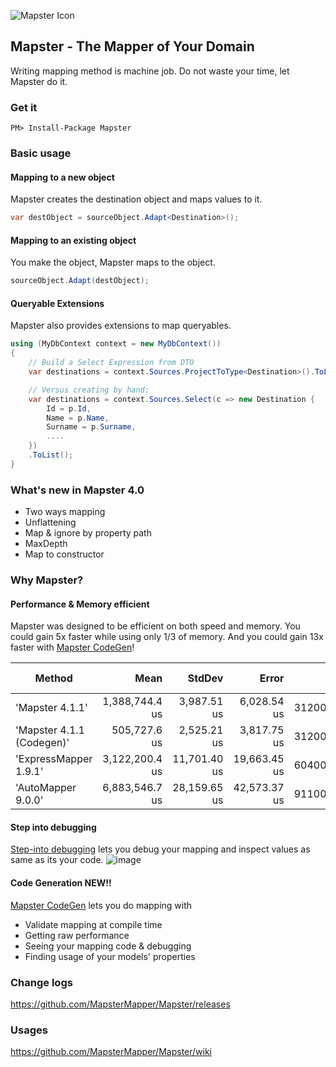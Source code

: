 ![Mapster Icon](https://cloud.githubusercontent.com/assets/5763993/26522718/d16f3e42-4330-11e7-9b78-f8c7402624e7.png)

## Mapster - The Mapper of Your Domain
Writing mapping method is machine job. Do not waste your time, let Mapster do it.

### Get it
```
PM> Install-Package Mapster
```

### Basic usage
#### Mapping to a new object
Mapster creates the destination object and maps values to it.

```csharp
var destObject = sourceObject.Adapt<Destination>();
```

#### Mapping to an existing object
You make the object, Mapster maps to the object.

```csharp
sourceObject.Adapt(destObject);
```

#### Queryable Extensions
Mapster also provides extensions to map queryables.

```csharp
using (MyDbContext context = new MyDbContext())
{
    // Build a Select Expression from DTO
    var destinations = context.Sources.ProjectToType<Destination>().ToList();

    // Versus creating by hand:
    var destinations = context.Sources.Select(c => new Destination {
        Id = p.Id,
        Name = p.Name,
        Surname = p.Surname,
        ....
    })
    .ToList();
}
```

### What's new in Mapster 4.0
- Two ways mapping
- Unflattening
- Map & ignore by property path
- MaxDepth
- Map to constructor

### Why Mapster?
#### Performance & Memory efficient
Mapster was designed to be efficient on both speed and memory. You could gain 5x faster while using only 1/3 of memory.
And you could gain 13x faster with [Mapster CodeGen](https://github.com/MapsterMapper/Mapster/wiki/CodeGen)!

|                    Method |           Mean |       StdDev |        Error |       Gen 0 | Gen 1 | Gen 2 |  Allocated |
|-------------------------- |---------------:|-------------:|-------------:|------------:|------:|------:|-----------:|
|           &#39;Mapster 4.1.1&#39; | 1,388,744.4 us |  3,987.51 us |  6,028.54 us | 312000.0000 |     - |     - | 1251.22 MB |
| &#39;Mapster 4.1.1 (Codegen)&#39; |   505,727.6 us |  2,525.21 us |  3,817.75 us | 312000.0000 |     - |     - | 1251.22 MB |
|     &#39;ExpressMapper 1.9.1&#39; | 3,122,200.4 us | 11,701.40 us | 19,663.45 us | 604000.0000 |     - |     - | 2418.52 MB |
|        &#39;AutoMapper 9.0.0&#39; | 6,883,546.7 us | 28,159.65 us | 42,573.37 us | 911000.0000 |     - |     - | 3646.85 MB |

#### Step into debugging

[Step-into debugging](https://github.com/MapsterMapper/Mapster/wiki/Debugging) lets you debug your mapping and inspect values as same as its your code.
![image](https://cloud.githubusercontent.com/assets/5763993/26521773/180427b6-431b-11e7-9188-10c01fa5ba5c.png)

#### Code Generation NEW!!
[Mapster CodeGen](https://github.com/MapsterMapper/Mapster/wiki/CodeGen) lets you do mapping with
- Validate mapping at compile time
- Getting raw performance
- Seeing your mapping code & debugging
- Finding usage of your models' properties

### Change logs
https://github.com/MapsterMapper/Mapster/releases

### Usages
https://github.com/MapsterMapper/Mapster/wiki
